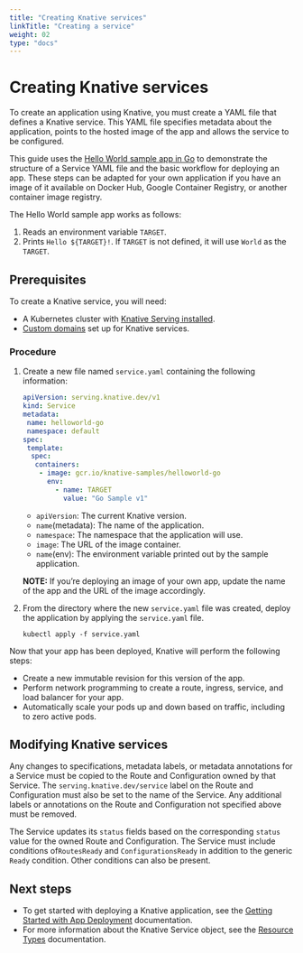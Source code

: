 ```yaml
---
title: "Creating Knative services"
linkTitle: "Creating a service"
weight: 02
type: "docs"
---
```


# Creating Knative services

To create an application using Knative, you must create a YAML file that defines a Knative service. This YAML file specifies metadata about the application, points to the hosted image of the app and allows the service to be configured.

This guide uses the [Hello World sample app in Go](../samples/hello-world/helloworld-go) to demonstrate the structure of a Service YAML file and the basic workflow for deploying an app. These steps can be adapted for your own application if you have an image of it available on Docker Hub, Google Container Registry, or another container image registry.

The Hello World sample app works as follows:
1. Reads an environment variable `TARGET`.
2. Prints `Hello ${TARGET}!`. If `TARGET` is not defined, it will use `World` as the `TARGET`.

## Prerequisites

To create a Knative service, you will need:
* A Kubernetes cluster with [Knative Serving installed](../../install).
* [Custom domains](../using-a-custom-domain/) set up for Knative services.

### Procedure

1. Create a new file named `service.yaml` containing the following information:

    ```yaml
    apiVersion: serving.knative.dev/v1
    kind: Service
    metadata:
     name: helloworld-go
     namespace: default
    spec:
     template:
      spec:
       containers:
        - image: gcr.io/knative-samples/helloworld-go
          env:
            - name: TARGET
              value: "Go Sample v1"
    ```
    * `apiVersion`: The current Knative version.
    * `name`(metadata): The name of the application.
    * `namespace`: The namespace that the application will use.
    * `image`: The URL of the image container.
    * `name`(env): The environment variable printed out by the sample application.

    **NOTE:** If you’re deploying an image of your own app, update the name of the app and the URL of the image accordingly.

1. From the directory where the new `service.yaml` file was created, deploy the application by applying the `service.yaml` file.

    ```
    kubectl apply -f service.yaml
    ```

Now that your app has been deployed, Knative will perform the following steps:

* Create a new immutable revision for this version of the app.
* Perform network programming to create a route, ingress, service, and load balancer for your app.
* Automatically scale your pods up and down based on traffic, including to zero active pods.

## Modifying Knative services

Any changes to specifications, metadata labels, or metadata annotations for a Service must be copied to the Route and Configuration owned by that Service. The `serving.knative.dev/service` label on the Route and Configuration must also be set to the name of the Service. Any additional labels or annotations on the Route and Configuration not specified above must be removed.

The Service updates its `status` fields based on the corresponding `status` value for the owned Route and Configuration.
The Service must include conditions of`RoutesReady` and `ConfigurationsReady` in addition to the generic `Ready` condition. Other conditions can also be present.

## Next steps

* To get started with deploying a Knative application, see the [Getting Started with App Deployment](../getting-started-knative-app/) documentation.
* For more information about the Knative Service object, see the [Resource Types](https://github.com/knative/specs/blob/main/specs/serving/overview.md) documentation.

